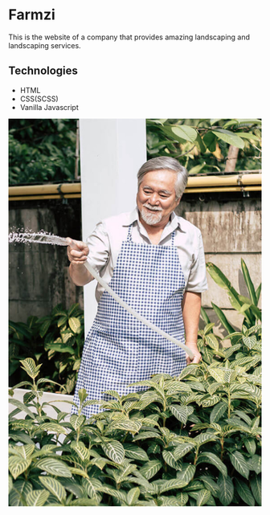# Farmzi
<p>
  This is the website of a company that provides amazing landscaping and landscaping services.
</p>

<h2>
  Technologies
</h2>
<ul>
  <li>HTML</li>
  <li>CSS(SCSS)</li>
  <li>Vanilla Javascript</li>
</ul>
<img src="https://github.com/zHelga/Farmzi/raw/main/img/main.jpg" />
